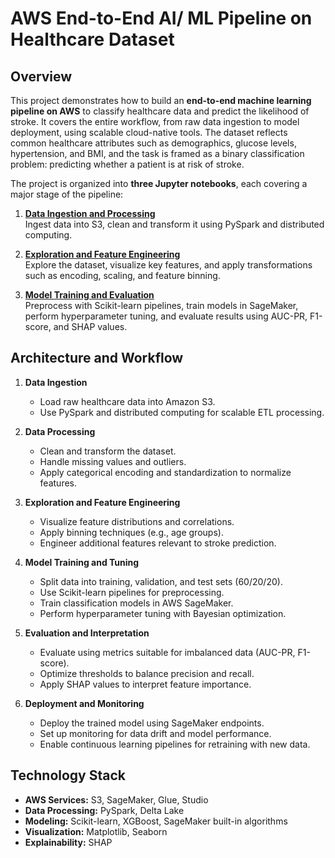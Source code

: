 # AWS End-to-End AI/ ML Pipeline on Healthcare Dataset

## Overview
This project demonstrates how to build an **end-to-end machine learning pipeline on AWS** to classify healthcare data and predict the likelihood of stroke. It covers the entire workflow, from raw data ingestion to model deployment, using scalable cloud-native tools. The dataset reflects common healthcare attributes such as demographics, glucose levels, hypertension, and BMI, and the task is framed as a binary classification problem: predicting whether a patient is at risk of stroke.  

The project is organized into **three Jupyter notebooks**, each covering a major stage of the pipeline:

1. [**Data Ingestion and Processing**](https://github.com/GiggleSamurai/aws-end-to-end-ml-pipeline/blob/main/data_engineering.ipynb)  
   Ingest data into S3, clean and transform it using PySpark and distributed computing.  

2. [**Exploration and Feature Engineering**](https://github.com/GiggleSamurai/aws-end-to-end-ml-pipeline/blob/main/exploratory_data_analysis.ipynb)  
   Explore the dataset, visualize key features, and apply transformations such as encoding, scaling, and feature binning.  

3. [**Model Training and Evaluation**](https://github.com/GiggleSamurai/aws-end-to-end-ml-pipeline/blob/main/modeling.ipynb)  
   Preprocess with Scikit-learn pipelines, train models in SageMaker, perform hyperparameter tuning, and evaluate results using AUC-PR, F1-score, and SHAP values.   

## Architecture and Workflow
1. **Data Ingestion**  
   - Load raw healthcare data into Amazon S3.  
   - Use PySpark and distributed computing for scalable ETL processing.  

2. **Data Processing**  
   - Clean and transform the dataset.  
   - Handle missing values and outliers.  
   - Apply categorical encoding and standardization to normalize features.  

3. **Exploration and Feature Engineering**  
   - Visualize feature distributions and correlations.  
   - Apply binning techniques (e.g., age groups).  
   - Engineer additional features relevant to stroke prediction.  

4. **Model Training and Tuning**  
   - Split data into training, validation, and test sets (60/20/20).  
   - Use Scikit-learn pipelines for preprocessing.  
   - Train classification models in AWS SageMaker.  
   - Perform hyperparameter tuning with Bayesian optimization.  

5. **Evaluation and Interpretation**  
   - Evaluate using metrics suitable for imbalanced data (AUC-PR, F1-score).  
   - Optimize thresholds to balance precision and recall.  
   - Apply SHAP values to interpret feature importance.  

6. **Deployment and Monitoring**  
   - Deploy the trained model using SageMaker endpoints.  
   - Set up monitoring for data drift and model performance.  
   - Enable continuous learning pipelines for retraining with new data.  

## Technology Stack
- **AWS Services:** S3, SageMaker, Glue, Studio  
- **Data Processing:** PySpark, Delta Lake  
- **Modeling:** Scikit-learn, XGBoost, SageMaker built-in algorithms  
- **Visualization:** Matplotlib, Seaborn  
- **Explainability:** SHAP 
